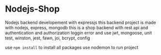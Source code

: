 # Nodejs-Shop
Nodejs backend developement with expressjs
this backend project is made with nodejs, express, mongodb
this is a shop backend with rest api and authentication and authorization
loggin error and use jwt, mongoose, unit test, winston, jest, fawn, joi, bcrypt, config

use `npm install` to install all packages 
use nodemon to run project
